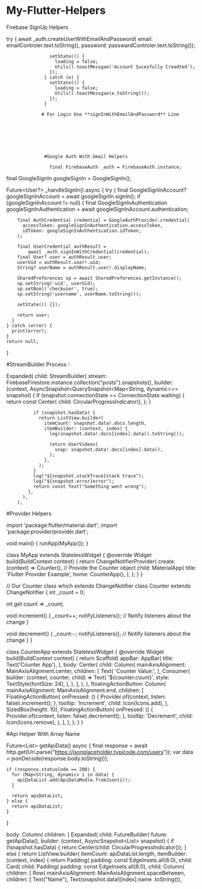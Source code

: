 # My-Flutter-Helpers

Firebase SignUp Helpers

  try {
                    await _auth.createUserWithEmailAndPassword(
                        email: emailControler.text.toString(),
                        password: passwardControler.text.toString());

                    setState(() {
                      loading = false;
                      Utils().toastMessgae('Account Sucesfully Creadted');
                    });
                  } catch (e) {
                    setState(() {
                      loading = false;
                      Utils().toastMessgae(e.toString());
                    });
                  }

                 # For Login Use **signInWithEmailAndPassword** Line




                 


                  #Google Auth With Gmail Helpers

                    final FirebaseAuth _auth = FirebaseAuth.instance;

  final GoogleSignIn googleSignIn = GoogleSignIn();

  Future<User?> _handleSignIn() async {
    try {
      final GoogleSignInAccount? googleSignInAccount =
          await googleSignIn.signIn();
      if (googleSignInAccount != null) {
        final GoogleSignInAuthentication googleSignInAuthentication =
            await googleSignInAccount.authentication;

        final AuthCredential credential = GoogleAuthProvider.credential(
          accessToken: googleSignInAuthentication.accessToken,
          idToken: googleSignInAuthentication.idToken,
        );

        final UserCredential authResult =
            await _auth.signInWithCredential(credential);
        final User? user = authResult.user;
        userUid = authResult.user!.uid;
        String? userName = authResult.user!.displayName;

        SharedPreferences sp = await SharedPreferences.getInstance();
        sp.setString('uid', userUid);
        sp.setBool('checkuser', true);
        sp.setString('username', userName.toString());

        setState(() {});

        return user;
      }
    } catch (error) {
      print(error);
    }
    return null;
  }





#StreamBuilder Process :

Expanded(
          child: StreamBuilder(
            stream:
                FirebaseFirestore.instance.collection("posts").snapshots(),
            builder: (context,
                AsyncSnapshot<QuerySnapshot<Map<String, dynamic>>>
                    snapshot) {
              if (snapshot.connectionState == ConnectionState.waiting) {
                return const Center(
                  child: CircularProgressIndicator(),
                );
              }

              if (snapshot.hasData) {
                return ListView.builder(
                  itemCount: snapshot.data!.docs.length,
                  itemBuilder: (context, index) {
                    log(snapshot.data!.docs[index].data().toString());

                    return UserVideos(
                      snap: snapshot.data!.docs[index].data(),
                    );
                  },
                );
              }
              log("${snapshot.stackTrace}stack trace");
              log("${snapshot.error}error");
              return const Text("Something went wrong");
            },
          ),
        ),





#Provider Helpers

import 'package:flutter/material.dart';
import 'package:provider/provider.dart';

void main() {
  runApp(MyApp());
}

class MyApp extends StatelessWidget {
  @override
  Widget build(BuildContext context) {
    return ChangeNotifierProvider(
      create: (context) => Counter(), // Provide the Counter object
      child: MaterialApp(
        title: 'Flutter Provider Example',
        home: CounterApp(),
      ),
    );
  }
}

// Our Counter class which extends ChangeNotifier
class Counter extends ChangeNotifier {
  int _count = 0;

  int get count => _count;

  void increment() {
    _count++;
    notifyListeners(); // Notify listeners about the change
  }

  void decrement() {
    _count--;
    notifyListeners(); // Notify listeners about the change
  }
}

class CounterApp extends StatelessWidget {
  @override
  Widget build(BuildContext context) {
    return Scaffold(
      appBar: AppBar(
        title: Text('Counter App'),
      ),
      body: Center(
        child: Column(
          mainAxisAlignment: MainAxisAlignment.center,
          children: <Widget>[
            Text(
              'Counter Value:',
            ),
            Consumer<Counter>(
              builder: (context, counter, child) => Text(
                '${counter.count}',
                style: TextStyle(fontSize: 24),
              ),
            ),
          ],
        ),
      ),
      floatingActionButton: Column(
        mainAxisAlignment: MainAxisAlignment.end,
        children: [
          FloatingActionButton(
            onPressed: () {
              Provider.of<Counter>(context, listen: false).increment();
            },
            tooltip: 'Increment',
            child: Icon(Icons.add),
          ),
          SizedBox(height: 10),
          FloatingActionButton(
            onPressed: () {
              Provider.of<Counter>(context, listen: false).decrement();
            },
            tooltip: 'Decrement',
            child: Icon(Icons.remove),
          ),
        ],
      ),
    );
  }
}


#Api Helper With Array Name

  Future<List<ApiDataModle>> getApiData() async {
    final response =
        await http.get(Uri.parse("https://jsonplaceholder.typicode.com/users"));
    var data = jsonDecode(response.body.toString());

    if (response.statusCode == 200) {
      for (Map<String, dynamic> i in data) {
        apiDataList.add(ApiDataModle.fromJson(i));
      }

      return apiDataList;
    } else {
      return apiDataList;
    }
  }


  body: Column(
          children: [
            Expanded(
              child: FutureBuilder(
                future: getApiData(),
                builder: (context, AsyncSnapshot<List<ApiDataModle>> snapshot) {
                  if (!snapshot.hasData) {
                    return Center(child: CircularProgressIndicator());
                  } else {
                    return ListView.builder(
                      itemCount: apiDataList.length,
                      itemBuilder: (context, index) {
                        return Padding(
                          padding: const EdgeInsets.all(8.0),
                          child: Card(
                            child: Padding(
                              padding: const EdgeInsets.all(8.0),
                              child: Column(
                                children: [
                                  Row(
                                    mainAxisAlignment:
                                        MainAxisAlignment.spaceBetween,
                                    children: [
                                      Text("Name"),
                                      Text(snapshot.data![index].name
                                          .toString()),
